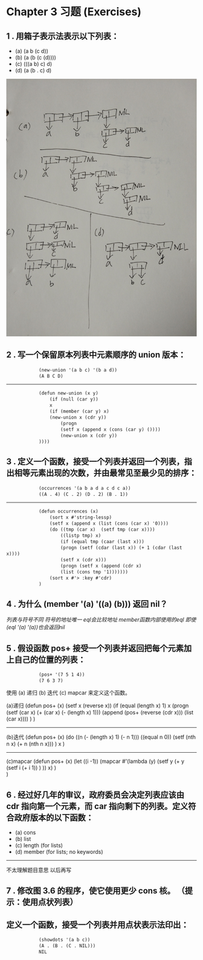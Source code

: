 # Chapter 3 习题 (Exercises)
## 1 . 用箱子表示法表示以下列表：
* (a) (a b (c d))
* (b) (a (b (c (d))))
* (c) (((a b) c) d)
* (d) (a (b . c) d)

![图片](./1.jpg)

## 2 . 写一个保留原本列表中元素顺序的 union 版本：

                (new-union '(a b c) '(b a d))
                (A B C D)

-----------------
                (defun new-union (x y)
                    (if (null (car y))
                    x
                    (if (member (car y) x)
                    (new-union x (cdr y))
                        (progn 
                        (setf x (append x (cons (car y) ())))
                        (new-union x (cdr y))
                ))))

## 3 . 定义一个函数，接受一个列表并返回一个列表，指出相等元素出现的次数，并由最常见至最少见的排序：

                (occurrences '(a b a d a c d c a))
                ((A . 4) (C . 2) (D . 2) (B . 1))


---------------------------


                (defun occurrences (x)
                    (sort x #'string-lessp)
                    (setf x (append x (list (cons (car x) '0))))
                    (do ((tmp (car x)  (setf tmp (car x))))
                        ((listp tmp) x)
                        (if (equal tmp (caar (last x)))
                        (progn (setf (cdar (last x)) (+ 1 (cdar (last x))))
                        (setf x (cdr x)))
                        (progn (setf x (append (cdr x) 
                        (list (cons tmp '1)))))))
                    (sort x #'> :key #'cdr)
                )

## 4 . 为什么 (member '(a) '((a) (b))) 返回 nil？

*列表与符号不同 符号的地址唯一 eql会比较地址
member函数内部使用的eql 即使(eql '(a) '(a))也会返回nil*

## 5 . 假设函数 pos+ 接受一个列表并返回把每个元素加上自己的位置的列表：

                (pos+ '(7 5 1 4))
                (7 6 3 7)
使用 (a) 递归 (b) 迭代 (c) mapcar 来定义这个函数。

(a)递归
                (defun pos+ (x)
                    (setf x (reverse x))
                    (if (equal (length x) 1)
                        x
                        (progn 
                        (setf (car x) (+ (car x) (- (length x) 1)))
                        (append (pos+ (reverse (cdr x))) (list (car x))))
                    )
                )

-------------
(b)迭代
                (defun pos+ (x)
                    (do ((n (- (length x) 1) (- n 1)))
                    ((equal n 0))
                        (setf (nth n x) (+ n (nth n x)))
                    )
                    x
                )

---------------
(c)mapcar
                (defun pos+ (x)
                    (let ((i -1))
                        (mapcar #'(lambda (y) (setf y (+ y (setf i (+ i 1)) )  )) x) 
                    )      
                )


## 6 . 经过好几年的审议，政府委员会决定列表应该由 cdr 指向第一个元素，而 car 指向剩下的列表。定义符合政府版本的以下函数：

* (a) cons
* (b) list
* (c) length (for lists)
* (d) member (for lists; no keywords)
  
------------------------------------
不太理解题目意思 以后再写


## 7 . 修改图 3.6 的程序，使它使用更少 cons 核。 （提示：使用点状列表）





## 定义一个函数，接受一个列表并用点状表示法印出：

                (showdots '(a b c))
                (A . (B . (C . NIL)))
                NIL

